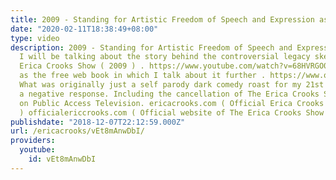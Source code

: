 ```yaml
---
title: 2009 - Standing for Artistic Freedom of Speech and Expression as an artist
date: "2020-02-11T18:38:49+08:00"
type: video
description: 2009 - Standing for Artistic Freedom of Speech and Expression as an artist
  I will be talking about the story behind the controversial legacy sketch From The
  Erica Crooks Show ( 2009 ) . https://www.youtube.com/watch?v=68HVRGO0Mlo As well
  as the free web book in which I talk about it further . https://www.officialericcrooks.com/adults-get-bullied-too.html
  What was originally just a self parody dark comedy roast for my 21st resulted in
  a negative response. Including the cancellation of The Erica Crooks Show appearing
  on Public Access Television. ericacrooks.com ( Official Erica Crooks Personal Website
  ) officialericcrooks.com ( Official website of The Erica Crooks Show )
publishdate: "2018-12-07T22:12:59.000Z"
url: /ericacrooks/vEt8mAnwDbI/
providers:
  youtube:
    id: vEt8mAnwDbI
---
```

